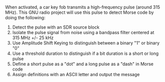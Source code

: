 When activated, a car key fob transmits a high-frequency pulse (around 315 MHz). This GNU radio project will use this pulse to detect Morse code by doing the following:

1. Detect the pulse with an SDR source block
2. Isolate the pulse signal from noise using a bandpass filter centered at 315 MHz +/- 25 kHz
3. Use Amplitude Shift Keying to distinguish between a binary "1" or binary "0"
4. Use a threshold duration to distinguish if a bit duration is a short or long pulse
5. Define a short pulse as a "dot" and a long pulse as a "dash" in Morse code
6. Assign definitions with an ASCII letter and output the message

 
